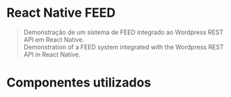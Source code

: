 # React Native FEED

> Demonstração de um sistema de FEED integrado ao Wordpress REST API em React Native.<br>
> Demonstration of a FEED system integrated with the Wordpress REST API in React Native.

# Componentes utilizados

> 